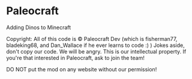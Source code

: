 Paleocraft
==========

Adding Dinos to Minecraft

Copyright:
All of this code is © Paleocraft Dev (which is fisherman77, bladeking68, and Dan_Wallace if he ever learns to code :) )
Jokes aside, don't copy our code. We will be angry. This is our intellectual property. If you're that interested in Paleocraft, ask to join the team!


DO NOT put the mod on any website without our permission!
